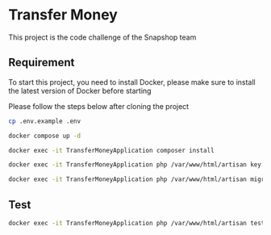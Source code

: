 # Transfer Money
This project is the code challenge of the Snapshop team

## Requirement

To start this project, you need to install Docker, please make sure to install the latest version of Docker before starting

Please follow the steps below after cloning the project

```bash
cp .env.example .env

docker compose up -d

docker exec -it TransferMoneyApplication composer install

docker exec -it TransferMoneyApplication php /var/www/html/artisan key:generate

docker exec -it TransferMoneyApplication php /var/www/html/artisan migrate
```

## Test
```bash
docker exec -it TransferMoneyApplication php /var/www/html/artisan test
```

